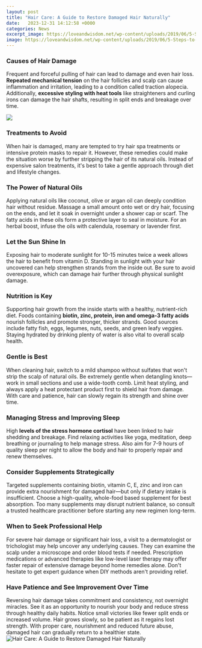 ```yaml
---
layout: post
title: "Hair Care: A Guide to Restore Damaged Hair Naturally"
date:   2023-12-31 14:12:58 +0000
categories: News
excerpt_image: https://loveandwisdom.net/wp-content/uploads/2019/06/5-Steps-to-repair-damaged-hair.jpg
image: https://loveandwisdom.net/wp-content/uploads/2019/06/5-Steps-to-repair-damaged-hair.jpg
---
```


### Causes of Hair Damage 
Frequent and forceful pulling of hair can lead to damage and even hair loss. **Repeated mechanical tension** on the hair follicles and scalp can cause inflammation and irritation, leading to a condition called traction alopecia. Additionally, **excessive styling with heat tools** like straighteners and curling irons can damage the hair shafts, resulting in split ends and breakage over time. 

![](https://i.pinimg.com/originals/b0/73/3c/b0733c3fd728658b50775d577159bc89.jpg)
### Treatments to Avoid
When hair is damaged, many are tempted to try hair spa treatments or intensive protein masks to repair it. However, these remedies could make the situation worse by further stripping the hair of its natural oils. Instead of expensive salon treatments, it's best to take a gentle approach through diet and lifestyle changes. 
### The Power of Natural Oils
Applying natural oils like coconut, olive or argan oil can deeply condition hair without residue. Massage a small amount onto wet or dry hair, focusing on the ends, and let it soak in overnight under a shower cap or scarf. The fatty acids in these oils form a protective layer to seal in moisture. For an herbal boost, infuse the oils with calendula, rosemary or lavender first.
### Let the Sun Shine In  
Exposing hair to moderate sunlight for 10-15 minutes twice a week allows the hair to benefit from vitamin D. Standing in sunlight with your hair uncovered can help strengthen strands from the inside out. Be sure to avoid overexposure, which can damage hair further through physical sunlight damage.
### Nutrition is Key
Supporting hair growth from the inside starts with a healthy, nutrient-rich diet. Foods containing **biotin, zinc, protein, iron and omega-3 fatty acids** nourish follicles and promote stronger, thicker strands. Good sources include fatty fish, eggs, legumes, nuts, seeds, and green leafy veggies. Staying hydrated by drinking plenty of water is also vital to overall scalp health.
### Gentle is Best 
When cleaning hair, switch to a mild shampoo without sulfates that won't strip the scalp of natural oils. Be extremely gentle when detangling knots—work in small sections and use a wide-tooth comb. Limit heat styling, and always apply a heat protectant product first to shield hair from damage. With care and patience, hair can slowly regain its strength and shine over time.
### Managing Stress and Improving Sleep
High **levels of the stress hormone cortisol** have been linked to hair shedding and breakage. Find relaxing activities like yoga, meditation, deep breathing or journaling to help manage stress. Also aim for 7-9 hours of quality sleep per night to allow the body and hair to properly repair and renew themselves.
### Consider Supplements Strategically  
Targeted supplements containing biotin, vitamin C, E, zinc and iron can provide extra nourishment for damaged hair—but only if dietary intake is insufficient. Choose a high-quality, whole-food based supplement for best absorption. Too many supplements may disrupt nutrient balance, so consult a trusted healthcare practitioner before starting any new regimen long-term. 
### When to Seek Professional Help
For severe hair damage or significant hair loss, a visit to a dermatologist or trichologist may help uncover any underlying causes. They can examine the scalp under a microscope and order blood tests if needed. Prescription medications or advanced therapies like low-level laser therapy may offer faster repair of extensive damage beyond home remedies alone. Don't hesitate to get expert guidance when DIY methods aren't providing relief.
### Have Patience and See Improvement Over Time
Reversing hair damage takes commitment and consistency, not overnight miracles. See it as an opportunity to nourish your body and reduce stress through healthy daily habits. Notice small victories like fewer split ends or increased volume. Hair grows slowly, so be patient as it regains lost strength. With proper care, nourishment and reduced future abuse, damaged hair can gradually return to a healthier state.
 ![Hair Care: A Guide to Restore Damaged Hair Naturally](https://loveandwisdom.net/wp-content/uploads/2019/06/5-Steps-to-repair-damaged-hair.jpg)
